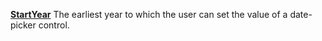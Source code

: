 [**StartYear**](properties-data.md) The earliest year to which the user can set the value of a date-picker control.
